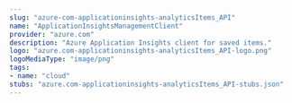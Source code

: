 ```yaml
---
slug: "azure-com-applicationinsights-analyticsItems_API"
name: "ApplicationInsightsManagementClient"
provider: "azure.com"
description: "Azure Application Insights client for saved items."
logo: "azure.com-applicationinsights-analyticsItems_API-logo.png"
logoMediaType: "image/png"
tags:
- name: "cloud"
stubs: "azure.com-applicationinsights-analyticsItems_API-stubs.json"
---
```

